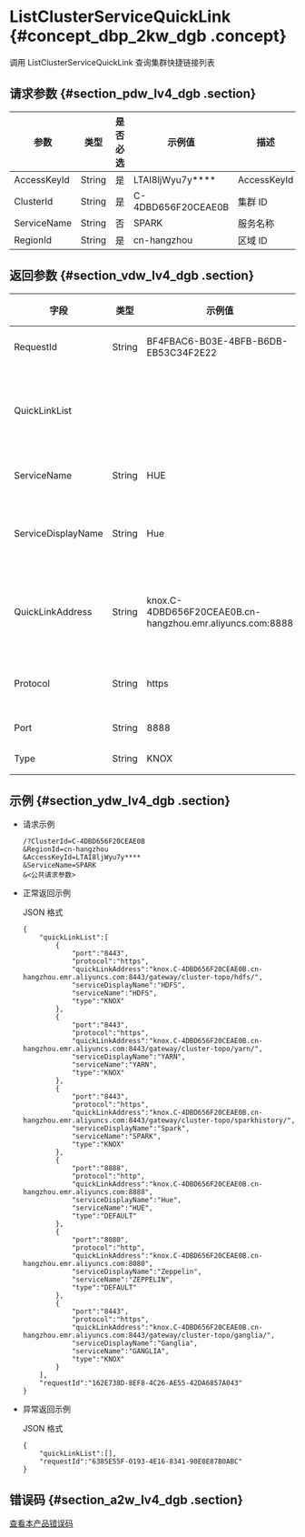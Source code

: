 # ListClusterServiceQuickLink {#concept_dbp_2kw_dgb .concept}

调用 ListClusterServiceQuickLink 查询集群快捷链接列表

## 请求参数 {#section_pdw_lv4_dgb .section}

|参数|类型|是否必选|示例值|描述|
|--|--|----|---|--|
|AccessKeyId|String|是|LTAI8ljWyu7y\*\*\*\*|AccessKeyId|
|ClusterId|String|是|C-4DBD656F20CEAE0B|集群 ID|
|ServiceName|String|否|SPARK|服务名称|
|RegionId|String|是|cn-hangzhou|区域 ID|

## 返回参数 {#section_vdw_lv4_dgb .section}

|字段|类型|示例值|描述|
|--|--|---|--|
|RequestId|String|BF4FBAC6-B03E-4BFB-B6DB-EB53C34F2E22|请求 ID|
|QuickLinkList| | |快捷链接列表|
|ServiceName|String|HUE|服务名|
|ServiceDisplayName|String|Hue|服务显示名|
|QuickLinkAddress|String|knox.C-4DBD656F20CEAE0B.cn-hangzhou.emr.aliyuncs.com:8888|快捷链接地址|
|Protocol|String|https|链接协议|
|Port|String|8888|端口|
|Type|String|KNOX|类型|

## 示例 {#section_ydw_lv4_dgb .section}

-   请求示例

    ```
    /?ClusterId=C-4DBD656F20CEAE0B
    &RegionId=cn-hangzhou
    &AccessKeyId=LTAI8ljWyu7y****
    &ServiceName=SPARK
    &<公共请求参数>
    ```

-   正常返回示例

    JSON 格式

    ```
    {
    	"quickLinkList":[
    		{
    			"port":"8443",
    			"protocol":"https",
    			"quickLinkAddress":"knox.C-4DBD656F20CEAE0B.cn-hangzhou.emr.aliyuncs.com:8443/gateway/cluster-topo/hdfs/",
    			"serviceDisplayName":"HDFS",
    			"serviceName":"HDFS",
    			"type":"KNOX"
    		},
    		{
    			"port":"8443",
    			"protocol":"https",
    			"quickLinkAddress":"knox.C-4DBD656F20CEAE0B.cn-hangzhou.emr.aliyuncs.com:8443/gateway/cluster-topo/yarn/",
    			"serviceDisplayName":"YARN",
    			"serviceName":"YARN",
    			"type":"KNOX"
    		},
    		{
    			"port":"8443",
    			"protocol":"https",
    			"quickLinkAddress":"knox.C-4DBD656F20CEAE0B.cn-hangzhou.emr.aliyuncs.com:8443/gateway/cluster-topo/sparkhistory/",
    			"serviceDisplayName":"Spark",
    			"serviceName":"SPARK",
    			"type":"KNOX"
    		},
    		{
    			"port":"8888",
    			"protocol":"http",
    			"quickLinkAddress":"knox.C-4DBD656F20CEAE0B.cn-hangzhou.emr.aliyuncs.com:8888",
    			"serviceDisplayName":"Hue",
    			"serviceName":"HUE",
    			"type":"DEFAULT"
    		},
    		{
    			"port":"8080",
    			"protocol":"http",
    			"quickLinkAddress":"knox.C-4DBD656F20CEAE0B.cn-hangzhou.emr.aliyuncs.com:8080",
    			"serviceDisplayName":"Zeppelin",
    			"serviceName":"ZEPPELIN",
    			"type":"DEFAULT"
    		},
    		{
    			"port":"8443",
    			"protocol":"https",
    			"quickLinkAddress":"knox.C-4DBD656F20CEAE0B.cn-hangzhou.emr.aliyuncs.com:8443/gateway/cluster-topo/ganglia/",
    			"serviceDisplayName":"Ganglia",
    			"serviceName":"GANGLIA",
    			"type":"KNOX"
    		}
    	],
    	"requestId":"162E738D-8EF8-4C26-AE55-42DA6857A043"
    }
    ```

-   异常返回示例

    JSON 格式

    ```
    {
    	"quickLinkList":[],
    	"requestId":"6385E55F-0193-4E16-8341-90E0E87B0ABC"
    }
    ```


## 错误码 {#section_a2w_lv4_dgb .section}

[查看本产品错误码](https://error-center.alibabacloud.com/status/product/Emr)

